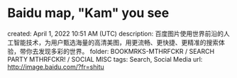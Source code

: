 # Baidu map, "Kam" you see

created: April 1, 2022 10:51 AM (UTC)
description: 百度图片使用世界前沿的人工智能技术，为用户甄选海量的高清美图，用更流畅、更快捷、更精准的搜索体验，带你去发现多彩的世界。
folder: BOOKMRKS-MTHRFCKR / SEARCH PARTY MTHRFCKR! / SOCIAL MISC
tags: Search, Social Media
url: http://image.baidu.com/?fr=shitu